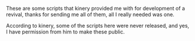 These are some scripts that kinery provided me with for development of a revival, thanks for sending me all of them, all I really needed was one.

According to kinery, some of the scripts here were never released, and yes, I have permission from him to make these public.
